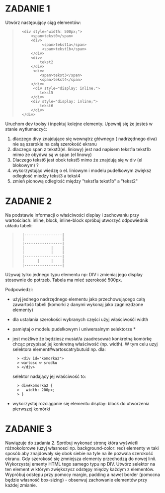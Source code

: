 # ZADANIE 1

Utwórz następujący ciąg elementów:

>       <div style="width: 500px;">
>           <span>tekst0</span>
>           <div>
>                <span>tekst1a</span>
>                <span>tekst1b</span>
>           </div>
>           <div>
>               tekst2
>           </div>
>            <div>
>               <span>tekst3</span>
>               <span>tekst4</span>
>           </div>
>            <div style="display: inline;">
>               tekst5
>           </div>
>           <div style="display: inline;">
>               tekst6
>           </div>
>       </div>

Uruchom dev toolsy i inpektuj kolejne elementy. Upewnij się że jesteś w stanie wytłumaczyć: 
1. dlaczego divy znajdujące się wewnątrz głównego ( nadrzędnego diva) nie są szerokie na całą szerokość ekranu
2. dlaczego span z tekst0(el. liniowy) jest nad napisem tekst1a tekst1b mimo ze obydwa są w span (el linowy)
3. Dlaczego tekst6 jest obok tekst5 mimo że znajdują się w div (el blokowym) ?
4. wykorzystując wiedzę o el. liniowym i modelu pudełkowym zwiększ odległość miedzy tekst3 a tekst4
5. zmień pionową odległość między "tekst1a tekst1b" a "tekst2"



# ZADANIE 2

Na podstawie informacji o właściwości display i zachowaniu przy wartościach: inline, block, inline-block spróbuj utworzyć odpowiednik układu tabeli:

>       |-----------------|
>       |                 |
>       |-----------------|
>       |            |    |
>       |            |    |
>       |-----------------|
>       |      |     |    |
>       |-----------------|

Używaj tylko jednego typu elementu np: DIV i zmieniaj jego display stosownie do potrzeb.
Tabela ma mieć szerokość 500px.

Podpowiedzi:
- użyj jednego nadrzędnego elementu jako przechowującego całą zawartość tabeli (komorki z danymi wykonaj jako zagniezdzone elementy)
- dla ustalania szerokości wybranych części użyj właściwośći width
- pamiętaj o modelu pudełkowym i uniwersalnym selektorze *
- jest możliwe że będziesz musiał/a zaadresować konkretną komórkę chcąc przypisać jej konkretną właściwość (np. width). W tym celu uzyj selektora element#wartoscatrybutuid np. dla:


        > <div id="komorka2">
        > wartosc w srodku
        > </div>

    selektor nadający jej właściwość to:

        > div#komorka2 {
        >   width: 200px;
        > }

- wykorzystaj rozciąganie się elementu display: block do utworzenia pierwszej komórki

# ZADANIE 3

Nawiązuje do zadania 2. Spróbuj wykonać stronę która wyświetli różnokolorowe (uzyj własnosci np. background-color: red) elementy w taki sposób aby znajdowały się obok siebie na tyle na ile pozwala szerokość ekranu. Gdy szerokość się zmniejsza elementy przechodzą do nowej linii. Wykorzystaj ementy HTML tego samego typu np DIV.
Utwórz selektor na ten element w którym zwiększysz odstępy między każdym z elementów. Wypróbuj odstępu przy pomocy margin, padding a nawet border (pomocna będzie własność box-sizing) - obserwuj zachowanie elementów przy każdej zmianie.
